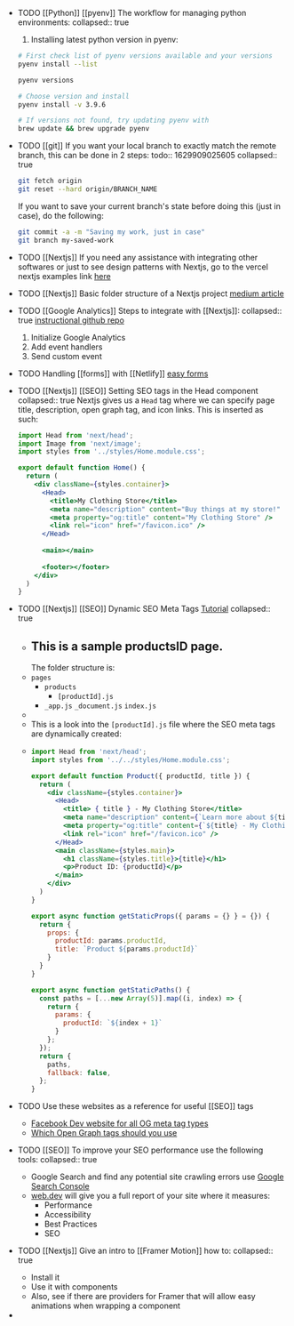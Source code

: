 - TODO [[Python]] [[pyenv]] The workflow for managing python environments:
  collapsed:: true
  1. Installing latest python version in pyenv:
  ```bash
  # First check list of pyenv versions available and your versions
  pyenv install --list
  
  pyenv versions
  
  # Choose version and install
  pyenv install -v 3.9.6
  
  # If versions not found, try updating pyenv with 
  brew update && brew upgrade pyenv
  ```
- TODO [[git]] If you want your local branch to exactly match the remote branch, this can be done in 2 steps:
  todo:: 1629909025605
  collapsed:: true
  ```bash
  git fetch origin
  git reset --hard origin/BRANCH_NAME
  ```
  If you want to save your current branch's state before doing this (just in case), do the following:
  ```bash
  git commit -a -m "Saving my work, just in case"
  git branch my-saved-work
  ```
- TODO [[Nextjs]] If you need any assistance with integrating other softwares or just to see design patterns with Nextjs, go to the vercel nextjs examples link [here](https://github.com/vercel/next.js/tree/canary/examples)
- TODO [[Nextjs]] Basic folder structure of a Nextjs project [medium article](https://medium.com/@pablo.delvalle.cr/an-opinionated-basic-next-js-files-and-directories-structure-88fefa2aa759)
- TODO [[Google Analytics]] Steps to integrate with [[Nextjs]]:
  collapsed:: true
  [instructional github repo](https://github.com/vercel/next.js/tree/canary/examples/with-google-analytics)
  
  1. Initialize Google Analytics 
  2. Add event handlers
  3. Send custom event
- TODO Handling [[forms]] with [[Netlify]] [easy forms](https://www.netlify.com/products/forms)
- TODO [[Nextjs]] [[SEO]] Setting SEO tags in the Head component
  collapsed:: true
  Nextjs gives us a `Head` tag where we can specify page title, description, open graph tag, and icon links. This is inserted as such:
  ```jsx
  import Head from 'next/head';
  import Image from 'next/image';
  import styles from '../styles/Home.module.css';
  
  export default function Home() {
    return (
      <div className={styles.container}>
        <Head>
          <title>My Clothing Store</title>
          <meta name="description" content="Buy things at my store!" />
          <meta property="og:title" content="My Clothing Store" />
          <link rel="icon" href="/favicon.ico" />
        </Head>
        
        <main></main>
        
        <footer></footer>
      </div>
    )
  }
  ```
- TODO [[Nextjs]] [[SEO]] Dynamic SEO Meta Tags [Tutorial](https://www.youtube.com/watch?v=8BrZeaw3sLQ&t=163s)
  collapsed:: true
	- ## This is a sample productsID page. 
	  The folder structure is:
	- `pages`
		- `products`
			- `[productId].js`
		- `_app.js`
		  `_document.js`
		  `index.js`
	-
	- This is a look into the `[productId].js` file where the SEO meta tags are dynamically created:
	-
	  ```jsx
	  import Head from 'next/head';
	  import styles from '../../styles/Home.module.css';
	  
	  export default function Product({ productId, title }) {
	    return (
	      <div className={styles.container}>
	        <Head>
	          <title> { title } - My Clothing Store</title>
	          <meta name="description" content={`Learn more about ${title}`} />
	          <meta property="og:title" content={`${title} - My Clothing Store`} />
	          <link rel="icon" href="/favicon.ico" />
	        </Head>
	        <main className={styles.main}>
	          <h1 className={styles.title}>{title}</h1>
	          <p>Product ID: {productId}</p>
	        </main>
	      </div> 
	    )
	  }
	  
	  export async function getStaticProps({ params = {} } = {}) {
	    return {
	      props: {
	        productId: params.productId,
	        title: `Product ${params.productId}`
	      }
	    }
	  }
	  
	  export async function getStaticPaths() {
	    const paths = [...new Array(5)].map((i, index) => {
	      return {
	        params: {
	          productId: `${index + 1}`
	        }
	      };
	    });
	    return {
	      paths,
	      fallback: false,
	    };
	  }
	  ```
- TODO Use these websites as a reference for useful [[SEO]] tags
	- [Facebook Dev website for all OG meta tag types](https://developers.facebook.com/docs/sharing/webmasters)
	- [Which Open Graph tags should you use](https://ahrefs.com/blog/open-graph-meta-tags)
- TODO [[SEO]] To improve your SEO performance use the following tools:
  collapsed:: true
	- Google Search and find any potential site crawling errors use [Google Search Console](https://search.google.com/search-console/about)
	- [web.dev](https://www.web.dev/measure/) will give you a full report of your site where it measures:
		- Performance
		- Accessibility
		- Best Practices
		- SEO
- TODO [[Nextjs]] Give an intro to [[Framer Motion]] how to:
  collapsed:: true
	- Install it
	- Use it with components
	- Also, see if there are providers for Framer that will allow easy animations when wrapping a component
-